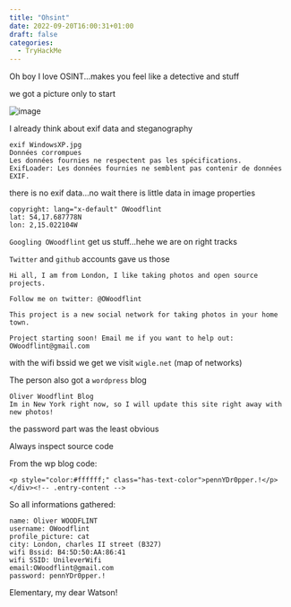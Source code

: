 ```yaml
---
title: "Ohsint"
date: 2022-09-20T16:00:31+01:00
draft: false
categories:
  - TryHackMe
---
```


Oh boy I love OSINT...makes you feel like a detective and stuff

we got a picture only to start

![image](WindowsXP.jpg)

I already think about exif data and steganography

```
exif WindowsXP.jpg
Données corrompues
Les données fournies ne respectent pas les spécifications.
ExifLoader: Les données fournies ne semblent pas contenir de données EXIF.
```

there is no exif data...no wait there is little data in image properties

```
copyright: lang="x-default" OWoodflint
lat: 54,17.687778N
lon: 2,15.022104W
```

`Googling OWoodflint` get us stuff...hehe we are on right tracks

`Twitter` and `github` accounts gave us those

```
Hi all, I am from London, I like taking photos and open source projects.

Follow me on twitter: @OWoodflint

This project is a new social network for taking photos in your home town.

Project starting soon! Email me if you want to help out: OWoodflint@gmail.com
```

with the wifi bssid we get we visit `wigle.net` (map of networks)

The person also got a `wordpress` blog

```
Oliver Woodflint Blog
Im in New York right now, so I will update this site right away with new photos!
```

the password part was the least obvious

Always inspect source code

From the wp blog code:

```
<p style="color:#ffffff;" class="has-text-color">pennYDr0pper.!</p>
</div><!-- .entry-content -->
```

So all informations gathered:

```
name: Oliver WOODFLINT
username: OWoodflint
profile_picture: cat
city: London, charles II street (B327)
wifi Bssid: B4:5D:50:AA:86:41
wifi SSID: UnileverWifi
email:OWoodflint@gmail.com
password: pennYDr0pper.!
```

Elementary, my dear Watson!
